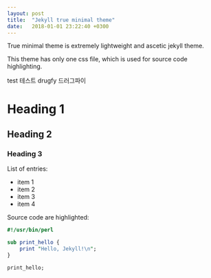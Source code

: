 ```yaml
---
layout: post
title:  "Jekyll true minimal theme"
date:   2018-01-01 23:22:40 +0300
---
```


True minimal theme is extremely lightweight and ascetic jekyll theme.

This theme has only one css file, which is used for source code highlighting. 


test 테스트
drugfy 드러그파이

# Heading 1
## Heading 2
### Heading 3

List of entries:

- item 1
- item 2
- item 3
- item 4

Source code are highlighted:

```perl
#!/usr/bin/perl

sub print_hello {
    print "Hello, Jekyll!\n";
}

print_hello;
```
    
